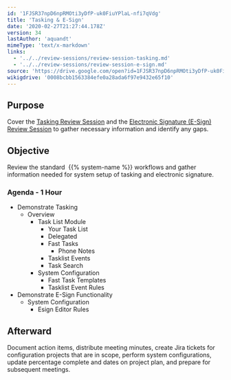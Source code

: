 ```yaml
---
id: '1FJSR37npD6npRMOti3yDfP-uk0FiuYPlaL-nfi7qVdg'
title: 'Tasking & E-Sign'
date: '2020-02-27T21:27:44.178Z'
version: 34
lastAuthor: 'aquandt'
mimeType: 'text/x-markdown'
links:
  - '../../review-sessions/review-session-tasking.md'
  - '../../review-sessions/review-session-e-sign.md'
source: 'https://drive.google.com/open?id=1FJSR37npD6npRMOti3yDfP-uk0FiuYPlaL-nfi7qVdg'
wikigdrive: '0008bcbb1563384efe0a28ada6f97e9432e65f10'
---
```

## Purpose

Cover the [Tasking Review Session](../../review-sessions/review-session-tasking.md) and the [Electronic Signature (E-Sign) Review Session](../../review-sessions/review-session-e-sign.md) to gather necessary information and identify any gaps.

## Objective

Review the standard  {{% system-name %}} workflows and gather information needed for system setup of tasking and electronic signature.

### Agenda - 1 Hour

* Demonstrate Tasking
    * Overview
        * Task List Module
            * Your Task List
            * Delegated
            * Fast Tasks
                * Phone Notes
            * Tasklist Events
            * Task Search
        * System Configuration
            * Fast Task Templates
            * Tasklist Event Rules
* Demonstrate E-Sign Functionality
    * System Configuration
        * Esign Editor Rules

## Afterward

Document action items, distribute meeting minutes, create Jira tickets for configuration projects that are in scope, perform system configurations, update percentage complete and dates on project plan, and prepare for subsequent meetings.
